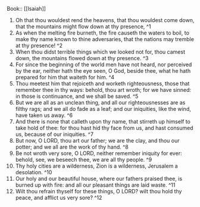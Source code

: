  Book:: [[Isaiah]]
 1. Oh that thou wouldest rend the heavens, that thou wouldest come down, that the mountains might flow down at thy presence, ^1
 2. As when the melting fire burneth, the fire causeth the waters to boil, to make thy name known to thine adversaries, that the nations may tremble at thy presence! ^2
 3. When thou didst terrible things which we looked not for, thou camest down, the mountains flowed down at thy presence. ^3
 4. For since the beginning of the world men have not heard, nor perceived by the ear, neither hath the eye seen, O God, beside thee, what he hath prepared for him that waiteth for him. ^4
 5. Thou meetest him that rejoiceth and worketh righteousness, those that remember thee in thy ways: behold, thou art wroth; for we have sinned: in those is continuance, and we shall be saved. ^5
 6. But we are all as an unclean thing, and all our righteousnesses are as filthy rags; and we all do fade as a leaf; and our iniquities, like the wind, have taken us away. ^6
 7. And there is none that calleth upon thy name, that stirreth up himself to take hold of thee: for thou hast hid thy face from us, and hast consumed us, because of our iniquities. ^7
 8. But now, O LORD, thou art our father; we are the clay, and thou our potter; and we all are the work of thy hand. ^8
 9. Be not wroth very sore, O LORD, neither remember iniquity for ever: behold, see, we beseech thee, we are all thy people. ^9
 10. Thy holy cities are a wilderness, Zion is a wilderness, Jerusalem a desolation. ^10
 11. Our holy and our beautiful house, where our fathers praised thee, is burned up with fire: and all our pleasant things are laid waste. ^11
 12. Wilt thou refrain thyself for these things, O LORD? wilt thou hold thy peace, and afflict us very sore? ^12
